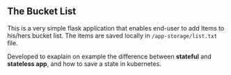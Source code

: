 ## The Bucket List

This is a very simple flask application that enables end-user to add Items to his/hers bucket list.
The items are saved locally in `/app-storage/list.txt` file.

Developed to exaplain on example the difference between **stateful** and **stateless app**, and how to save a state in kubernetes.



